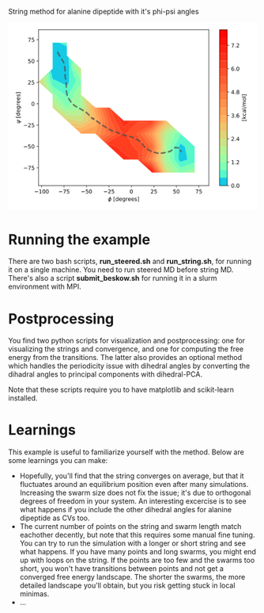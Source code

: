 String method for alanine dipeptide with it's phi-psi angles

![Image of string](../adp-free_energy_with-string.png)


# Running the example
There are two bash scripts, **run_steered.sh** and **run_string.sh**, for running it on a single machine. 
You need to run steered MD before string MD. 
There's also a script **submit_beskow.sh** for running it in a slurm environment with MPI.

# Postprocessing
You find two python scripts for visualization and postprocessing: one for visualizing the strings and convergence,
and one for computing the free energy from the transitions.
The latter also provides an optional method which handles the periodicity issue with dihedral angles by converting the dihadral angles to principal components with dihedral-PCA.

Note that these scripts require you to have matplotlib and scikit-learn installed.

# Learnings
This example is useful to familiarize yourself with the method. Below are some learnings you can make:

 * Hopefully, you'll find that the string converges on average, but that it fluctuates around an equilibrium position even after many simulations. 
 Increasing the swarm size does not fix the issue; it's due to orthogonal degrees of freedom in your system. An interesting excercise is to see what happens if you include the other dihedral angles for alanine dipeptide as CVs too. 
 * The current number of points on the string and swarm length match eachother decently, but note that this requires some manual fine tuning. 
 You can try to run the simulation with a longer or short string and see what happens. 
 If you have many points and long swarms, you might end up with loops on the string. If the points are too few and the swarms too short, you won't have transitions between points and not get a converged free energy landscape. 
 The shorter the swarms, the more detailed landscape you'll obtain, but you risk getting stuck in local minimas. 
 * ...